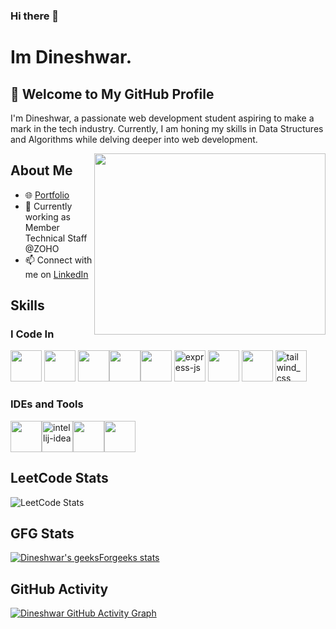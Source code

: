 ### Hi there 👋

# Im Dineshwar.

## 👋 Welcome to My GitHub Profile

I'm Dineshwar, a passionate web development student aspiring to make a mark in the tech industry. Currently, I am honing my skills in Data Structures and Algorithms while delving deeper into web development.

<img align="right" width="370" height="290" src="https://media.giphy.com/media/v1.Y2lkPTc5MGI3NjExMmtpcG45eGRwaHc0dW53c3ZweXVjNmtsN242MTJ3OGo0cW1wYXNhaCZlcD12MV9pbnRlcm5hbF9naWZfYnlfaWQmY3Q9Zw/qgQUggAC3Pfv687qPC/giphy.gif">


## About Me

- 🌐 [Portfolio](https://portfolio-dineshwar.netlify.app/)
- 🌱 Currently working as Member Technical Staff @ZOHO
- 📫 Connect with me on [LinkedIn](https://www.linkedin.com/in/dineshwar19/)

## Skills

### I Code In

<img height="50" width="50" src="https://img.icons8.com/color/48/000000/java-coffee-cup-logo.png" /> <img height="50" width="50" src="https://img.icons8.com/color/48/000000/html-5.png" /> <img height="50" width="50" src="https://img.icons8.com/color/48/000000/css3.png" /><img height="50" width="50" src="https://img.icons8.com/color/48/000000/javascript.png"/><img height="50" width="50" src="https://img.icons8.com/color/48/000000/react-native.png"/>
<img width="50" height="50" src="https://img.icons8.com/ios/50/express-js.png" alt="express-js"/> <img height="50" width="50" src="https://img.icons8.com/color/48/000000/nodejs.png"/>
<img height="50" width="50" src="https://img.icons8.com/color/48/000000/mongodb.png"/>
<img width="50" height="50" src="https://img.icons8.com/fluency/48/tailwind_css.png" alt="tailwind_css"/>

### IDEs and Tools

<img height="50" width="50" src="https://img.icons8.com/color/48/000000/visual-studio-code-2019.png"/><img width="50" height="50" src="https://img.icons8.com/color/48/intellij-idea.png" alt="intellij-idea"/><img height="50" width="50" src="https://img.icons8.com/color/50/000000/git.png"/><img height="50" src="https://img.shields.io/badge/Netlify-00C7B7?style=for-the-badge&logo=netlify&logoColor=white"/>

## LeetCode Stats

![LeetCode Stats](https://leetcard.jacoblin.cool/Dineshwar19?theme=light&font=Anek%20Kannada&ext=heatmap)

## GFG Stats

[![Dineshwar's geeksForgeeks stats](https://geeks-for-geeks-stats-api-napiyo.vercel.app/?userName=ncsdineshwar19)](https://github.com/napiyo/geeksForGeeksStatsAPI)

## GitHub Activity

[![Dineshwar GitHub Activity Graph](https://github-readme-activity-graph.vercel.app/graph?username=dineshwar19&bg_color=000000&color=ffffff&line=ffec70&point=ffffff&area=true&hide_border=true)](https://github.com/ashutosh00710/github-readme-activity-graph)


